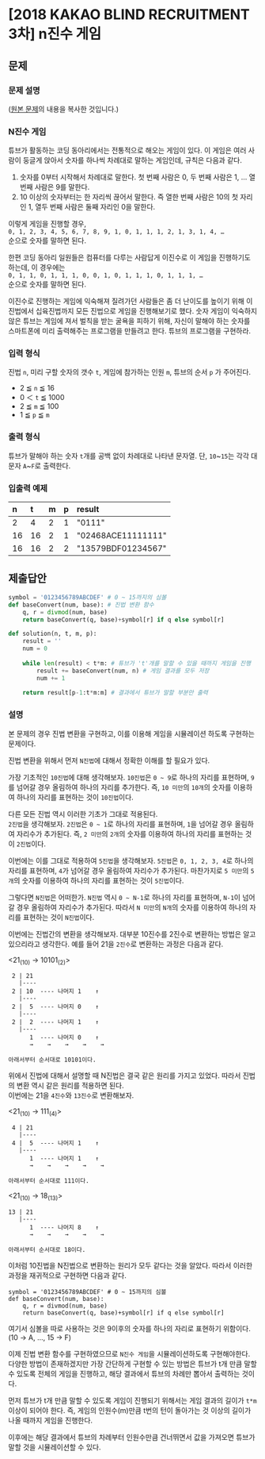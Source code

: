 # [2018 KAKAO BLIND RECRUITMENT 3차] n진수 게임
## 문제
### 문제 설명
([원본 문제](https://programmers.co.kr/learn/courses/30/lessons/17687)의 내용을 복사한 것입니다.)

### N진수 게임

튜브가 활동하는 코딩 동아리에서는 전통적으로 해오는 게임이 있다. 이 게임은 여러 사람이 둥글게 앉아서 숫자를 하나씩 차례대로 말하는 게임인데, 규칙은 다음과 같다.

1. 숫자를 0부터 시작해서 차례대로 말한다. 첫 번째 사람은 0, 두 번째 사람은 1, … 열 번째 사람은 9를 말한다.
2. 10 이상의 숫자부터는 한 자리씩 끊어서 말한다. 즉 열한 번째 사람은 10의 첫 자리인 1, 열두 번째 사람은 둘째 자리인 0을 말한다.

이렇게 게임을 진행할 경우,  
`0, 1, 2, 3, 4, 5, 6, 7, 8, 9, 1, 0, 1, 1, 1, 2, 1, 3, 1, 4, …`  
순으로 숫자를 말하면 된다.

한편 코딩 동아리 일원들은 컴퓨터를 다루는 사람답게 이진수로 이 게임을 진행하기도 하는데, 이 경우에는  
`0, 1, 1, 0, 1, 1, 1, 0, 0, 1, 0, 1, 1, 1, 0, 1, 1, 1, …`  
순으로 숫자를 말하면 된다.

이진수로 진행하는 게임에 익숙해져 질려가던 사람들은 좀 더 난이도를 높이기 위해 이진법에서 십육진법까지 모든 진법으로 게임을 진행해보기로 했다. 숫자 게임이 익숙하지 않은 튜브는 게임에 져서 벌칙을 받는 굴욕을 피하기 위해, 자신이 말해야 하는 숫자를 스마트폰에 미리 출력해주는 프로그램을 만들려고 한다. 튜브의 프로그램을 구현하라.

### 입력 형식
진법 `n`, 미리 구할 숫자의 갯수 `t`, 게임에 참가하는 인원 `m`, 튜브의 순서 `p` 가 주어진다.

* 2 ≦ `n` ≦ 16
* 0 ＜ `t` ≦ 1000
* 2 ≦ `m` ≦ 100
* 1 ≦ `p` ≦ `m`

### 출력 형식
튜브가 말해야 하는 숫자 `t`개를 공백 없이 차례대로 나타낸 문자열. 단, `10`~`15`는 각각 대문자 `A`~`F`로 출력한다.

### 입출력 예제
|n|t|m|p|result|
|:---|:---|:---|:---|:---|
|2|4|2|1|"0111"|
|16|16|2|1|"02468ACE11111111"|
|16|16|2|2|"13579BDF01234567"|

## 제출답안
```python
symbol = '0123456789ABCDEF' # 0 ~ 15까지의 심볼
def baseConvert(num, base): # 진법 변환 함수
    q, r = divmod(num, base)
    return baseConvert(q, base)+symbol[r] if q else symbol[r]

def solution(n, t, m, p):
    result = ''
    num = 0
    
    while len(result) < t*m: # 튜브가 't'개를 말할 수 있을 때까지 게임을 진행
        result += baseConvert(num, n) # 게임 결과를 모두 저장
        num += 1
    
    return result[p-1:t*m:m] # 결과에서 튜브가 말할 부분만 출력
```
### 설명
본 문제의 경우 진법 변환을 구현하고, 이를 이용해 게임을 시뮬레이션 하도록 구현하는 문제이다.

진법 변환을 위해서 먼저 `N진법`에 대해서 정확한 이해를 할 필요가 있다.

가장 기초적인 `10진법`에 대해 생각해보자. `10진법`은 `0 ~ 9`로 하나의 자리를 표현하며, `9`를 넘어갈 경우 올림하여 하나의 자리를 추가한다.
즉, `10 미만`의 `10개`의 숫자를 이용하여 하나의 자리를 표현하는 것이 `10진법`이다.

다른 모든 진법 역시 이러한 기초가 그대로 적용된다.  
`2진법`을 생각해보자. `2진법`은 `0 ~ 1`로 하나의 자리를 표현하며, `1`을 넘어갈 경우 올림하여 자리수가 추가된다.
즉, `2 미만`의 `2개`의 숫자를 이용하여 하나의 자리를 표현하는 것이 `2진법`이다.

이번에는 이를 그대로 적용하여 `5진법`을 생각해보자. `5진법`은 `0, 1, 2, 3, 4`로 하나의 자리를 표현하며, `4`가 넘어갈 경우 올림하여 자리수가 추가된다.
마찬가지로 `5 미만`의 `5개`의 숫자를 이용하여 하나의 자리를 표현하는 것이 `5진법`이다.

그렇다면 `N진법`은 어떠한가. `N진법` 역시 `0 ~ N-1`로 하나의 자리를 표현하며, `N-1`이 넘어갈 경우 올림하여 자리수가 추가된다.
따라서 `N 미만`의 `N개`의 숫자를 이용하여 하나의 자리를 표현하는 것이 `N진법`이다.

이번에는 진법간의 변환을 생각해보자. 대부분 10진수를 2진수로 변환하는 방법은 알고 있으리라고 생각한다.
예를 들어 21을 `2진수`로 변환하는 과정은 다음과 같다.

<21<sub>(10)</sub> -> 10101<sub>(2)</sub>>
```
 2 | 21  
   |----
 2 | 10  ---- 나머지 1    ↑
   |----
 2 |  5  ---- 나머지 0    ↑
   |----
 2 |  2  ---- 나머지 1    ↑
   |----
      1  ---- 나머지 0    ↑
      →    →    →    →    →
     
아래서부터 순서대로 10101이다.
```

위에서 진법에 대해서 설명할 때 N진법은 결국 같은 원리를 가지고 있었다. 따라서 진법의 변환 역시 같은 원리를 적용하면 된다.  
이번에는 21을 `4진수`와 `13진수`로 변환해보자.

<21<sub>(10)</sub> -> 111<sub>(4)</sub>>
```
 4 | 21  
   |----
 4 |  5  ---- 나머지 1    ↑
   |----
      1  ---- 나머지 1    ↑
      →    →    →    →    →
     
아래서부터 순서대로 111이다.
```

<21<sub>(10)</sub> -> 18<sub>(13)</sub>>
```
13 | 21  
   |----
      1  ---- 나머지 8    ↑
      →    →    →    →    →
     
아래서부터 순서대로 18이다.
```

이처럼 10진법을 N진법으로 변환하는 원리가 모두 같다는 것을 알았다. 따라서 이러한 과정을 재귀적으로 구현하면 다음과 같다.
```
symbol = '0123456789ABCDEF' # 0 ~ 15까지의 심볼
def baseConvert(num, base):
    q, r = divmod(num, base)
    return baseConvert(q, base)+symbol[r] if q else symbol[r]
```
여기서 심볼을 따로 사용하는 것은 9이후의 숫자를 하나의 자리로 표현하기 위함이다.(10 → A, ..., 15 → F)

이제 진법 변환 함수를 구현하였으므로 `N진수 게임`을 시뮬레이션하도록 구현해야한다.  
다양한 방법이 존재하겠지만 가장 간단하게 구현할 수 있는 방법은 튜브가 t개 만큼 말할 수 있도록 전체의 게임을 진행하고, 해당 결과에서 튜브의 차례만 뽑아서 출력하는 것이다.

먼저 튜브가 t개 만큼 말할 수 있도록 게임이 진행되기 위해서는 게임 결과의 길이가 `t*m` 이상이 되어야 한다. 즉, 게임의 인원수(m)만큼 t번의 턴이 돌아가는 것 이상의 길이가 나올 때까지 게임을 진행한다.

이후에는 해당 결과에서 튜브의 차례부터 인원수만큼 건너뛰면서 값을 가져오면 튜브가 말할 것을 시뮬레이션할 수 있다.
